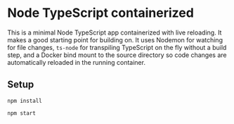 # Node TypeScript containerized

This is a minimal Node TypeScript app containerized with live reloading.  It makes a good starting point for building on.  It uses Nodemon for watching for file changes, `ts-node` for transpiling TypeScript on the fly without a build step, and a Docker bind mount to the source directory so code changes are automatically reloaded in the running container.

## Setup

```
npm install
```

```
npm start
```


